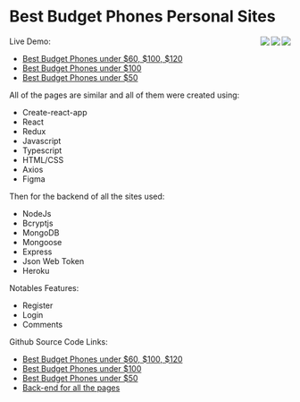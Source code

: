 
# Best Budget Phones Personal Sites

<img align="right" src="https://i.ibb.co/60bq05Y/firefox-rn-Fia6ycm2.png">
<img align="right" src="https://i.ibb.co/608twW9/under100.png">
<img align="right" src="https://i.ibb.co/7CKQNft/under50.png" />

Live Demo:
  - [Best Budget Phones under $60, $100, $120](http://under-120.bestbudgetphones.technology/)
  - [Best Budget Phones under $100](http://under-100.bestbudgetphones.technology/)
  - [Best Budget Phones under $50](http://under-50.bestbudgetphones.technology/)
    
All of the pages are similar and all of them were created using:
  - Create-react-app
  - React
  - Redux
  - Javascript
  - Typescript
  - HTML/CSS
  - Axios
  - Figma

Then for the backend of all the sites used:
  - NodeJs
  - Bcryptjs
  - MongoDB
  - Mongoose
  - Express
  - Json Web Token
  - Heroku

Notables Features:
  - Register
  - Login
  - Comments

Github Source Code Links:
  - [Best Budget Phones under $60, $100, $120](https://github.com/Tonymndz/BestBudgetPhones/tree/master)
  - [Best Budget Phones under $100](https://github.com/Tonymndz/BestBudgetPhonesUnder100/tree/master)
  - [Best Budget Phones under $50](https://github.com/Tonymndz/BestBudgetPhonesUnder50/tree/master)
  - [Back-end for all the pages](https://github.com/Tonymndz/Best-budget-phones-backend)

